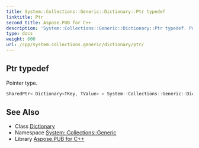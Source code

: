 ```yaml
---
title: System::Collections::Generic::Dictionary::Ptr typedef
linktitle: Ptr
second_title: Aspose.PUB for C++
description: 'System::Collections::Generic::Dictionary::Ptr typedef. Pointer type in C++.'
type: docs
weight: 600
url: /cpp/system.collections.generic/dictionary/ptr/
---
```

## Ptr typedef


Pointer type.

```cpp
SharedPtr< Dictionary<TKey, TValue> > System::Collections::Generic::Dictionary< TKey, TValue >::Ptr
```

## See Also

* Class [Dictionary](../)
* Namespace [System::Collections::Generic](../../)
* Library [Aspose.PUB for C++](../../../)
